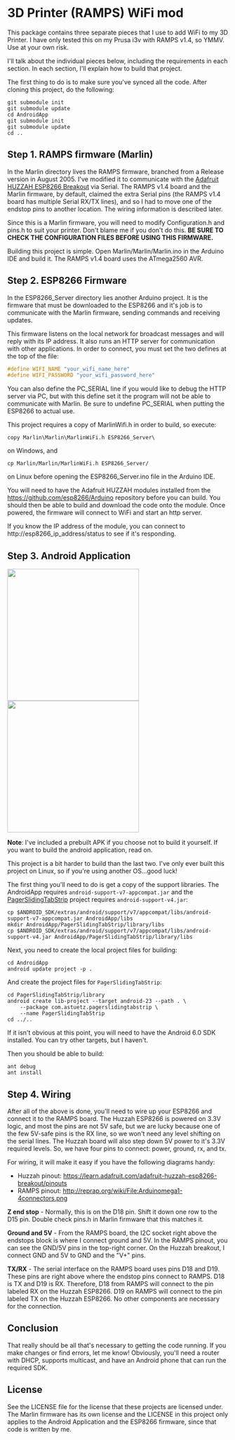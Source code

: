 # 3D Printer (RAMPS) WiFi mod

This package contains three separate pieces that I use to add WiFi to my 3D
Printer.  I have only tested this on my Prusa i3v with RAMPS v1.4, so YMMV. Use
at your own risk.

I'll talk about the individual pieces below, including the requirements in each
section.  In each section, I'll explain how to build that project.

The first thing to do is to make sure you've synced all the code. After cloning
this project, do the following:

```
git submodule init
git submodule update
cd AndroidApp
git submodule init
git submodule update
cd ..
```

## Step 1. RAMPS firmware (Marlin)

In the Marlin directory lives the RAMPS firmware, branched from a Release version in August 2005.  I've modified it to communicate with the [Adafruit HUZZAH ESP8266 Breakout](https://www.adafruit.com/products/2471) via Serial.  The RAMPS v1.4 board and the Marlin firmware, by default, claimed the extra Serial pins (the RAMPS v1.4 board has multiple Serial RX/TX lines), and so I had to move one of the endstop pins to another location.  The wiring information is described later.

Since this is a Marlin firmware, you will need to modify Configuration.h and pins.h to suit your printer.  Don't blame me if you don't do this.  **BE SURE TO CHECK THE CONFIGURATION FILES BEFORE USING THIS FIRMWARE.**

Building this project is simple.  Open Marlin/Marlin/Marlin.ino in the Arduino IDE and build it.  The RAMPS v1.4 board uses the ATmega2560 AVR.

## Step 2. ESP8266 Firmware

In the ESP8266_Server directory lies another Arduino project.  It is the firmware that must be downloaded to the ESP8266 and it's job is to communicate with the Marlin firmware, sending commands and receiving updates.

This firmware listens on the local network for broadcast messages and will reply with its IP address. It also runs an HTTP server for communication with  other applications.  In order to connect, you must set the two defines at the top of the file:

```c
#define WIFI_NAME "your_wifi_name_here"
#define WIFI_PASSWORD "your_wifi_password_here"
```

You can also define the PC_SERIAL line if you would like to debug the HTTP server via PC, but with this define set it the program will not be able to communicate with Marlin.  Be sure to undefine PC_SERIAL when putting the ESP8266 to actual use.

This project requires a copy of MarlinWifi.h in order to build, so execute:

```
copy Marlin\Marlin\MarlinWiFi.h ESP8266_Server\
```

on Windows, and

```
cp Marlin/Marlin/MarlinWiFi.h ESP8266_Server/
```

on Linux before opening the ESP8266_Server.ino file in the Arduino IDE.

You will need to have the Adafruit HUZZAH modules installed from the https://github.com/esp8266/Arduino repository before you can build. You should then be able to build and download the code onto the module.  Once powered, the firmware will connect to WiFi and start an http server.

If you know the IP address of the module, you can connect to http://esp8266_ip_address/status to see if it's responding.


## Step 3. Android Application

<img src="https://github.com/sarchar/3DPrinterWiFi/blob/master/docs/1.png" width="300px"> <img src="https://github.com/sarchar/3DPrinterWiFi/blob/master/docs/2.png" width="300px">

**Note**: I've included a prebuilt APK if you choose not to build it yourself.  If you want to build the android application, read on.

This project is a bit harder to build than the last two.  I've only ever built this project on Linux, so if you're using another OS...good luck!

The first thing you'll need to do is get a copy of the support libraries.  The AndroidApp requires `android-support-v7-appcompat.jar` and the [PagerSlidingTabStrip](https://github.com/astuetz/PagerSlidingTabStrip) project requires `android-support-v4.jar`:

```
cp $ANDROID_SDK/extras/android/support/v7/appcompat/libs/android-support-v7-appcompat.jar AndroidApp/libs
mkdir AndroidApp/PagerSlidingTabStrip/library/libs
cp $ANDROID_SDK/extras/android/support/v7/appcompat/libs/android-support-v4.jar AndroidApp/PagerSlidingTabStrip/library/libs
```

Next, you need to create the local project files for building:

```
cd AndroidApp
android update project -p .
```

And create the project files for `PagerSlidingTabStrip`:

```
cd PagerSlidingTabStrip/library
android create lib-project --target android-23 --path . \
	--package com.astuetz.pagerslidingtabstrip \
   	--name PagerSlidingTabStrip
cd ../..
```

If it isn't obvious at this point, you will need to have the Android 6.0 SDK installed.  You can try other targets, but I haven't.

Then you should be able to build:

```
ant debug
ant install
```

## Step 4. Wiring

After all of the above is done, you'll need to wire up your ESP8266 and connect it to the RAMPS board.  The Huzzah ESP8266 is powered on 3.3V logic, and most the pins are not 5V safe, but we are lucky because one of the few 5V-safe pins is the RX line, so we won't need any level shifting on the serial lines.  The Huzzah board will also step down 5V power to it's 3.3V required levels.  So, we have four pins to connect: power, ground, rx, and tx.

For wiring, it will make it easy if you have the following diagrams handy:

* Huzzah pinout: https://learn.adafruit.com/adafruit-huzzah-esp8266-breakout/pinouts
* RAMPS pinout: http://reprap.org/wiki/File:Arduinomega1-4connectors.png

**Z end stop** - Normally, this is on the D18 pin.  Shift it down one row to the D15 pin.  Double check pins.h in Marlin firmware that this matches it.

**Ground and 5V** - From the RAMPS board, the I2C socket right above the endstops block is where I connect ground and 5V.  In the RAMPS pinout, you can see the GND/5V pins in the top-right corner.  On the Huzzah breakout, I connect GND and 5V to GND and the "V+" pins.

**TX/RX** - The serial interface on the RAMPS board uses pins D18 and D19.  These pins are right above where the endstop pins connect to RAMPS. D18 is TX and D19 is RX.  Therefore, D18 from RAMPS will connect to the pin labeled RX on the Huzzah ESP8266.  D19 on RAMPS will connect to the pin labeled TX on the Huzzah ESP8266.  No other components are necessary for the connection.


## Conclusion

That really should be all that's necessary to getting the code running.  If you make changes or find errors, let me know!  Obviously, you'll need
a router with DHCP, supports multicast, and have an Android phone that can run the required SDK.

## License

See the LICENSE file for the license that these projects are licensed under.  The Marlin firmware has its own license and the LICENSE in this project only applies to the Android Application and the ESP8266 firmware, since that code is written by me.













